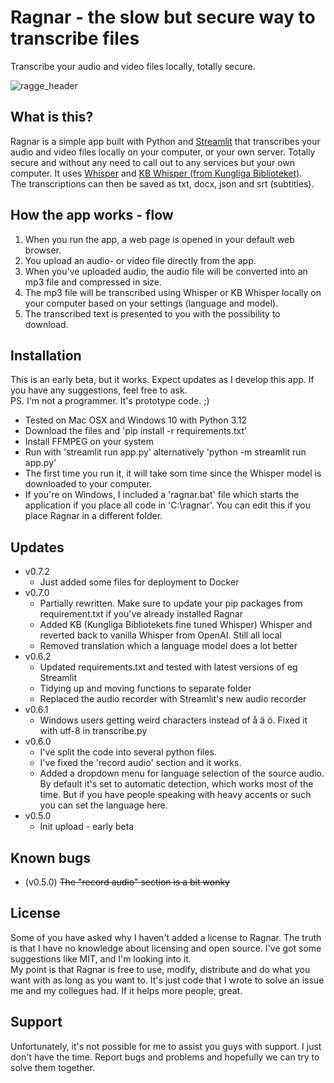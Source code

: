 # Ragnar - the slow but secure way to transcribe files
Transcribe your audio and video files locally, totally secure.

![ragge_header](https://github.com/user-attachments/assets/fbb54afb-ec4a-462f-b24f-c3ee056e3ea8)

## What is this?
Ragnar is a simple app built with Python and [Streamlit](https://streamlit.io/) that transcribes your audio and video files locally on your computer, or your own server. Totally secure and without any need to call out to any services but your own computer. It uses [Whisper](https://github.com/openai/whisper) and [KB Whisper (from Kungliga Biblioteket)](https://huggingface.co/collections/KBLab/kb-whisper-67af9eafb24da903b63cc4aa).
<br />The transcriptions can then be saved as txt, docx, json and srt (subtitles). 

## How the app works - flow
1. When you run the app, a web page is opened in your default web browser.
2. You upload an audio- or video file directly from the app.
3. When you've uploaded audio, the audio file will be converted into an mp3 file and compressed in size.
4. The mp3 file will be transcribed using Whisper or KB Whisper locally on your computer based on your settings (language and model).
5. The transcribed text is presented to you with the possibility to download.

## Installation
This is an early beta, but it works. Expect updates as I develop this app. If you have any suggestions, feel free to ask.<br />
PS. I'm not a programmer. It's prototype code. ;) 
<br />
* Tested on Mac OSX and Windows 10 with Python 3.12
* Download the files and 'pip install -r requirements.txt'
* Install FFMPEG on your system
* Run with 'streamlit run app.py' alternatively 'python -m streamlit run app.py'
* The first time you run it, it will take som time since the Whisper model is downloaded to your computer.
* If you're on Windows, I included a 'ragnar.bat' file which starts the application if you place all code in 'C:\ragnar'. You can edit this if you place Ragnar in a different folder.

## Updates
* v0.7.2
  * Just added some files for deployment to Docker
* v0.7.0
  * Partially rewritten. Make sure to update your pip packages from requirement.txt if you've already installed Ragnar
  * Added KB (Kungliga Bibliotekets fine tuned Whisper) Whisper and reverted back to vanilla Whisper from OpenAI. Still all local
  * Removed translation which a language model does a lot better
* v0.6.2
  * Updated requirements.txt and tested with latest versions of eg Streamlit
  * Tidying up and moving functions to separate folder
  * Replaced the audio recorder with Streamlit's new audio recorder
* v0.6.1
  * Windows users getting weird characters instead of å ä ö. Fixed it with utf-8 in transcribe.py
* v0.6.0
  * I've split the code into several python files. 
  * I've fixed the 'record audio' section and it works.
  * Added a dropdown menu for language selection of the source audio. By default it's set to automatic detection, which works most of the time. But if you have people speaking with heavy accents or such you can set the language here.
* v0.5.0
  * Init upload - early beta

## Known bugs
* (v0.5.0) ~~The "record audio" section is a bit wonky~~

## License
Some of you have asked why I haven't added a license to Ragnar. The truth is that I have no knowledge about licensing and open source. I've got some suggestions like MIT, and I'm looking into it.  
My point is that Ragnar is free to use, modify, distribute and do what you want with as long as you want to. It's just code that I wrote to solve an issue me and my collegues had. If it helps more people, great.  

## Support
Unfortunately, it's not possible for me to assist you guys with support. I just don't have the time. Report bugs and problems and hopefully we can try to solve them together.  


